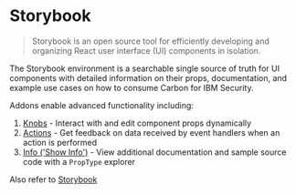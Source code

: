 # Storybook

> Storybook is an open source tool for efficiently developing and organizing React user interface (UI) components in isolation.

The Storybook environment is a searchable single source of truth for UI components with detailed information on their props, documentation, and example use cases on how to consume Carbon for IBM Security.

Addons enable advanced functionality including:

1. [Knobs](https://github.com/storybookjs/storybook/tree/master/addons/knobs) - Interact with and edit component props dynamically
2. [Actions](https://github.com/storybookjs/storybook/tree/master/addons/actions) - Get feedback on data received by event handlers when an action is performed
3. [Info ('Show Info')](https://github.com/storybookjs/storybook/tree/master/addons/info) - View additional documentation and sample source code with a `PropType` explorer

Also refer to [Storybook](https://storybook.js.org)
